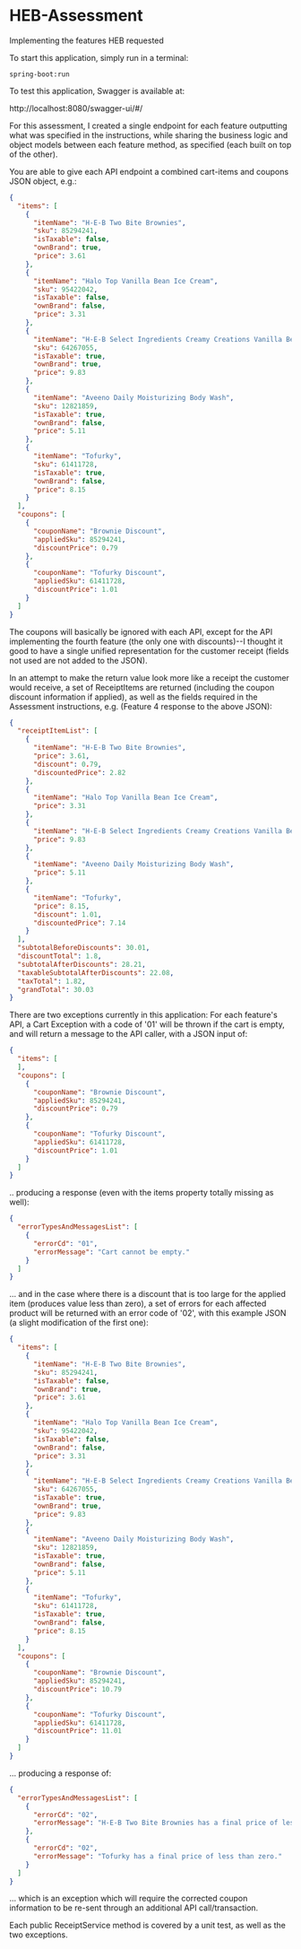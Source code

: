 # HEB-Assessment
Implementing the features HEB requested

To start this application, simply run in a terminal: 

<code>spring-boot:run</code>

To test this application, Swagger is available at:

http://localhost:8080/swagger-ui/#/

For this assessment, I created a single endpoint for each feature outputting what was specified in the instructions, while sharing the business logic and object models between each feature method, as specified (each built on top of the other).

You are able to give each API endpoint a combined cart-items and coupons JSON object, e.g.: 

```json
{
  "items": [
    {
      "itemName": "H-E-B Two Bite Brownies",
      "sku": 85294241,
      "isTaxable": false,
      "ownBrand": true,
      "price": 3.61
    },
    {
      "itemName": "Halo Top Vanilla Bean Ice Cream",
      "sku": 95422042,
      "isTaxable": false,
      "ownBrand": false,
      "price": 3.31
    },
    {
      "itemName": "H-E-B Select Ingredients Creamy Creations Vanilla Bean Ice Cream",
      "sku": 64267055,
      "isTaxable": true,
      "ownBrand": true,
      "price": 9.83
    },
    {
      "itemName": "Aveeno Daily Moisturizing Body Wash",
      "sku": 12821859,
      "isTaxable": true,
      "ownBrand": false,
      "price": 5.11
    },
    {
      "itemName": "Tofurky",
      "sku": 61411728,
      "isTaxable": true,
      "ownBrand": false,
      "price": 8.15
    }
  ],
  "coupons": [
    {
      "couponName": "Brownie Discount",
      "appliedSku": 85294241,
      "discountPrice": 0.79
    },
    {
      "couponName": "Tofurky Discount",
      "appliedSku": 61411728,
      "discountPrice": 1.01
    }
  ]
}
```

The coupons will basically be ignored with each API, except for the API implementing the fourth feature (the only one with discounts)--I thought it good to have a single unified representation for the customer receipt (fields not used are not added to the JSON).

In an attempt to make the return value look more like a receipt the customer would receive, a set of ReceiptItems are returned (including the coupon discount information if applied), as well as the fields required in the Assessment instructions, e.g. (Feature 4 response to the above JSON):

```json
{
  "receiptItemList": [
    {
      "itemName": "H-E-B Two Bite Brownies",
      "price": 3.61,
      "discount": 0.79,
      "discountedPrice": 2.82
    },
    {
      "itemName": "Halo Top Vanilla Bean Ice Cream",
      "price": 3.31
    },
    {
      "itemName": "H-E-B Select Ingredients Creamy Creations Vanilla Bean Ice Cream",
      "price": 9.83
    },
    {
      "itemName": "Aveeno Daily Moisturizing Body Wash",
      "price": 5.11
    },
    {
      "itemName": "Tofurky",
      "price": 8.15,
      "discount": 1.01,
      "discountedPrice": 7.14
    }
  ],
  "subtotalBeforeDiscounts": 30.01,
  "discountTotal": 1.8,
  "subtotalAfterDiscounts": 28.21,
  "taxableSubtotalAfterDiscounts": 22.08,
  "taxTotal": 1.82,
  "grandTotal": 30.03
}
```
There are two exceptions currently in this application: For each feature's API, a Cart Exception with a code of '01' will be thrown if the cart is empty, and will return a message to the API caller, with a JSON input of:

```json
{
  "items": [
  ],
  "coupons": [
    {
      "couponName": "Brownie Discount",
      "appliedSku": 85294241,
      "discountPrice": 0.79
    },
    {
      "couponName": "Tofurky Discount",
      "appliedSku": 61411728,
      "discountPrice": 1.01
    }
  ]
}
```

.. producing a response (even with the items property totally missing as well): 

```json
{
  "errorTypesAndMessagesList": [
    {
      "errorCd": "01",
      "errorMessage": "Cart cannot be empty."
    }
  ]
}
```

... and in the case where there is a discount that is too large for the applied item (produces value less than zero), a set of errors for each affected product will be returned with an error code of '02', with this example JSON (a slight modification of the first one):

```json
{
  "items": [
    {
      "itemName": "H-E-B Two Bite Brownies",
      "sku": 85294241,
      "isTaxable": false,
      "ownBrand": true,
      "price": 3.61
    },
    {
      "itemName": "Halo Top Vanilla Bean Ice Cream",
      "sku": 95422042,
      "isTaxable": false,
      "ownBrand": false,
      "price": 3.31
    },
    {
      "itemName": "H-E-B Select Ingredients Creamy Creations Vanilla Bean Ice Cream",
      "sku": 64267055,
      "isTaxable": true,
      "ownBrand": true,
      "price": 9.83
    },
    {
      "itemName": "Aveeno Daily Moisturizing Body Wash",
      "sku": 12821859,
      "isTaxable": true,
      "ownBrand": false,
      "price": 5.11
    },
    {
      "itemName": "Tofurky",
      "sku": 61411728,
      "isTaxable": true,
      "ownBrand": false,
      "price": 8.15
    }
  ],
  "coupons": [
    {
      "couponName": "Brownie Discount",
      "appliedSku": 85294241,
      "discountPrice": 10.79
    },
    {
      "couponName": "Tofurky Discount",
      "appliedSku": 61411728,
      "discountPrice": 11.01
    }
  ]
}
```
... producing a response of: 

```json
{
  "errorTypesAndMessagesList": [
    {
      "errorCd": "02",
      "errorMessage": "H-E-B Two Bite Brownies has a final price of less than zero."
    },
    {
      "errorCd": "02",
      "errorMessage": "Tofurky has a final price of less than zero."
    }
  ]
}
```

... which is an exception which will require the corrected coupon information to be re-sent through an additional API call/transaction.

Each public ReceiptService method is covered by a unit test, as well as the two exceptions.

